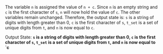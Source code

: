 The variable `n` is assigned the value of `n + c`. Since `n` is an empty string and `c` is the first character of `s`, `n` will now hold the value of `c`. The other variables remain unchanged. Therefore, the output state is: `s` is a string of digits with length greater than 0, `c` is the first character of `s`, `t_set` is a set of unique digits from `t`, and `n` is now equal to `c`.

Output State: **`s` is a string of digits with length greater than 0, `c` is the first character of `s`, `t_set` is a set of unique digits from `t`, and `n` is now equal to `c**